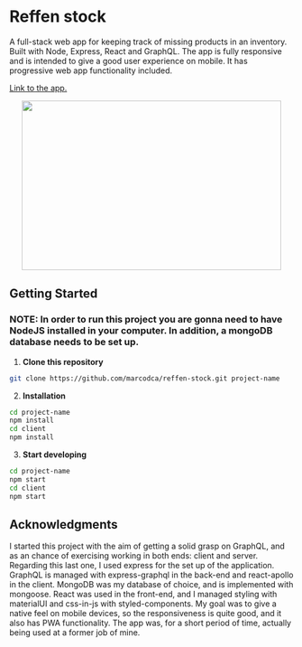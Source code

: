 # Reffen stock

A full-stack web app for keeping track of missing products in an inventory. Built with Node, Express, React and GraphQL. The app is fully responsive and is intended to give a good user experience on mobile. It has progressive web app functionality included.
 
[Link to the app.](https://reffen-stock.herokuapp.com/)

<p align="center">
<img width="460" height="300" src="https://i.ibb.co/rbB0X5D/reffen.png">
</p>


## Getting Started

### NOTE: In order to run this project you are gonna need to have NodeJS installed in your computer. In addition, a mongoDB database needs to be set up.

1. **Clone this repository**

```sh
git clone https://github.com/marcodca/reffen-stock.git project-name
```

2. **Installation**

```sh
cd project-name
npm install
cd client
npm install
```

3. **Start developing**

```sh
cd project-name
npm start
cd client
npm start
```

## Acknowledgments
I started this project with the aim of getting a solid grasp on GraphQL, and as an chance of exercising working in both ends: client and server. Regarding this last one, I used express for the set up of the application. GraphQL is managed with express-graphql in the back-end and react-apollo in the client. MongoDB was my database of choice, and is implemented with mongoose. React was used in the front-end, and I managed styling with materialUI and css-in-js with styled-components. My goal was to give a native feel on mobile devices, so the responsiveness is quite good, and it also has PWA functionality. The app was, for a short period of time, actually being used at a former job of mine. 
